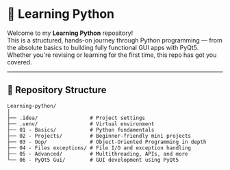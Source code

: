 # 🐍 Learning Python

Welcome to my **Learning Python** repository!  
This is a structured, hands-on journey through Python programming — from the absolute basics to building fully functional GUI apps with PyQt5. Whether you're revising or learning for the first time, this repo has got you covered.

---

## 📁 Repository Structure

```plaintext
Learning-python/
│
├── .idea/                 # Project settings
├── .venv/                 # Virtual environment
├── 01 - Basics/           # Python fundamentals
├── 02 - Projects/         # Beginner-friendly mini projects
├── 03 - Oop/              # Object-Oriented Programming in depth
├── 04 - Files exceptions/ # File I/O and exception handling
├── 05 - Advanced/         # Multithreading, APIs, and more
└── 06 - PyQt5 Gui/        # GUI development using PyQt5
